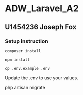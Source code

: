 # ADW_Laravel_A2
## U1454236 Joseph Fox

### Setup instruction
`composer install`

`npm install`

`cp .env.example .env`

Update the .env to use your values.

php artisan migrate

